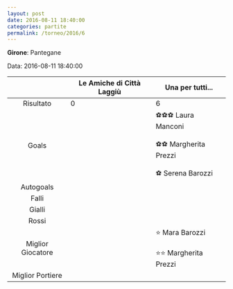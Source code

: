 ```yaml
---
layout: post
date: 2016-08-11 18:40:00
categories: partite
permalink: /torneo/2016/6
---
```

**Girone**: Pantegane

Data: 2016-08-11 18:40:00

| | Le Amiche di Città Laggiù | Una per tutti... |
|:-----:|-----|-----|
Risultato|0|6
Goals||⚽⚽⚽ Laura Manconi<br/><br/>⚽⚽ Margherita Prezzi<br/><br/>⚽ Serena Barozzi<br/>
Autogoals||
Falli||
Gialli||
Rossi||
Miglior Giocatore||⭐ Mara Barozzi<br/><br/>⭐⭐ Margherita Prezzi<br/>
Miglior Portiere||